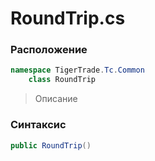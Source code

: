 
# RoundTrip.cs
### Расположение
```csharp
namespace TigerTrade.Tc.Common  
    class RoundTrip
```

> Описание

### Синтаксис
```csharp
public RoundTrip()
```
